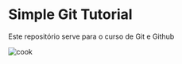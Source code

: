 # Simple Git Tutorial

Este repositório serve para o curso de Git e Github

![cook](https://user-images.githubusercontent.com/7417707/77682921-659f8a80-6f76-11ea-86a6-07b7960aea40.png)

